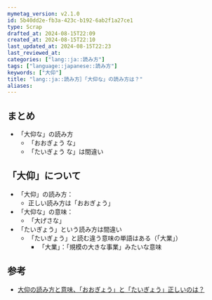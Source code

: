 ```yaml
---
mymetag_version: v2.1.0
id: 5b40dd2e-fb3a-423c-b192-6ab2f1a27ce1
type: Scrap
drafted_at: 2024-08-15T22:09
created_at: 2024-08-15T22:10
last_updated_at: 2024-08-15T22:23
last_reviewed_at: 
categories: ["lang::ja::読み方"]
tags: ["language::japanese::読み方"]
keywords: ["大仰"]
title: "lang::ja::読み方］「大仰な」の読み方は？"
aliases:
---
```


## まとめ

- 「大仰な」の読み方
    - 「おおぎょう な」
    - 「たいぎょう な」は間違い

## 「大仰」について

- 「大仰」の読み方：
    - 正しい読み方は「おおぎょう」
- 「大仰な」の意味：
    - 「大げさな」
- 「たいぎょう」という読み方は間違い
    - 「たいぎょう」と読む違う意味の単語はある（「大業」）
        - 「大業」：「規模の大きな事業」みたいな意味

## 参考

- [大仰の読み方と意味、「おおぎょう」と「たいぎょう」正しいのは？](https://zatugaku-gimonn.com/entry6610.html)
